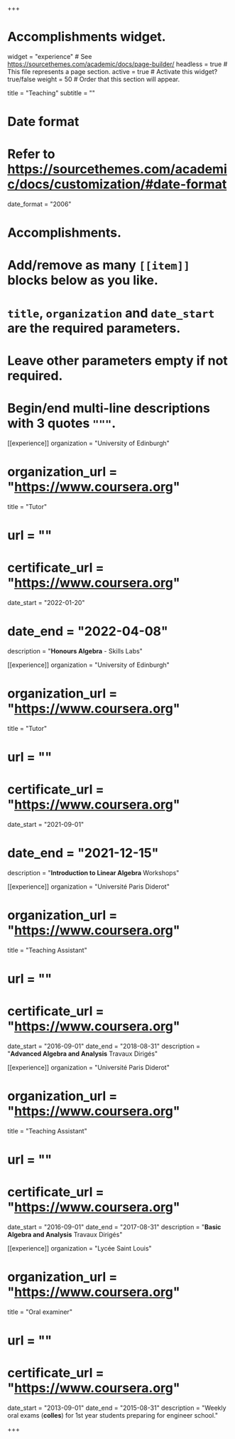 ﻿+++
# Accomplishments widget.
widget = "experience"  # See https://sourcethemes.com/academic/docs/page-builder/
headless = true  # This file represents a page section.
active = true  # Activate this widget? true/false
weight = 50  # Order that this section will appear.

title = "Teaching"
subtitle = ""

# Date format
#   Refer to https://sourcethemes.com/academic/docs/customization/#date-format
date_format = "2006"

# Accomplishments.
#   Add/remove as many `[[item]]` blocks below as you like.
#   `title`, `organization` and `date_start` are the required parameters.
#   Leave other parameters empty if not required.
#   Begin/end multi-line descriptions with 3 quotes `"""`.


[[experience]]
  organization = "University of Edinburgh"
#  organization_url = "https://www.coursera.org"
  title = "Tutor"
#  url = ""
#  certificate_url = "https://www.coursera.org"
  date_start = "2022-01-20"
#  date_end = "2022-04-08"
  description = "**Honours Algebra** - Skills Labs"



[[experience]]
  organization = "University of Edinburgh"
#  organization_url = "https://www.coursera.org"
  title = "Tutor"
#  url = ""
#  certificate_url = "https://www.coursera.org"
  date_start = "2021-09-01"
#  date_end = "2021-12-15"
  description = "**Introduction to Linear Algebra** Workshops"






[[experience]]
  organization = "Université Paris Diderot"
#  organization_url = "https://www.coursera.org"
  title = "Teaching Assistant"
#  url = ""
#  certificate_url = "https://www.coursera.org"
  date_start = "2016-09-01"
  date_end = "2018-08-31"
  description = "**Advanced Algebra and Analysis** Travaux Dirigés"

[[experience]]
  organization = "Université Paris Diderot"
#  organization_url = "https://www.coursera.org"
  title = "Teaching Assistant"
#  url = ""
#  certificate_url = "https://www.coursera.org"
  date_start = "2016-09-01"
  date_end = "2017-08-31"
  description = "**Basic Algebra and Analysis** Travaux Dirigés"

[[experience]]
  organization = "Lycée Saint Louis"
#  organization_url = "https://www.coursera.org"
  title = "Oral examiner"
#  url = ""
#  certificate_url = "https://www.coursera.org"
  date_start = "2013-09-01"
  date_end = "2015-08-31"
  description = "Weekly oral exams (**colles**) for 1st year students preparing for engineer school."

+++
